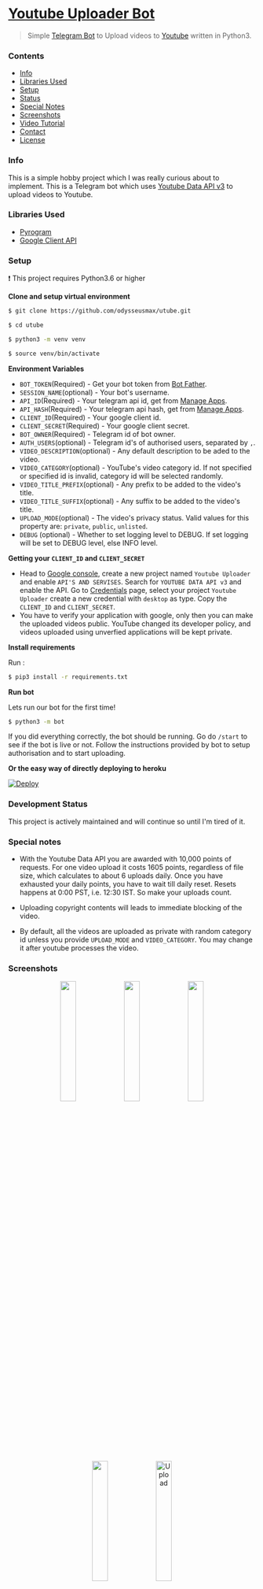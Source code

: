 # [Youtube Uploader Bot](https://tx.me/youtubeitbot)

> Simple [Telegram Bot](https://core.telegram.org/bots "Telegram Bots") to Upload videos to [Youtube](https://youtube.com "YouTube") written in Python3.

### Contents

- [Info](#info)
- [Libraries Used](#libraries-used)
- [Setup](#setup)
- [Status](#status)
- [Special Notes](#special-notes)
- [Screenshots](#screenshots)
- [Video Tutorial](#video-tutorial)
- [Contact](#contact)
- [License](#license)

### Info

This is a simple hobby project which I was really curious about to implement. This is a Telegram bot which uses [Youtube Data API v3](https://developers.google.com/youtube/v3/ "Youtube Data API v3") to upload videos to Youtube.

### Libraries Used

- [Pyrogram](https://github.com/pyrogram/pyrogram "Pyrogram")
- [Google Client API](https://github.com/googleapis/google-api-python-client "Google Client API")

### Setup

:heavy_exclamation_mark: This project requires Python3.6 or higher

**Clone and setup virtual environment**

```bash
$ git clone https://github.com/odysseusmax/utube.git

$ cd utube

$ python3 -m venv venv

$ source venv/bin/activate

```

**Environment Variables**

- `BOT_TOKEN`(Required) - Get your bot token from [Bot Father](https://tx.me/BotFather "Bot Father").
- `SESSION_NAME`(optional) - Your bot's username.
- `API_ID`(Required) - Your telegram api id, get from [Manage Apps](https://my.telegram.org).
- `API_HASH`(Required) - Your telegram api hash, get from [Manage Apps](https://my.telegram.org).
- `CLIENT_ID`(Required) - Your google client id.
- `CLIENT_SECRET`(Required) - Your google client secret.
- `BOT_OWNER`(Required) - Telegram id of bot owner.
- `AUTH_USERS`(optional) - Telegram id's of authorised users, separated by `,`.
- `VIDEO_DESCRIPTION`(optional) - Any default description to be aded to the video.
- `VIDEO_CATEGORY`(optional) - YouTube's video category id. If not specified or specified id is invalid, category id will be selected randomly.
- `VIDEO_TITLE_PREFIX`(optional) - Any prefix to be added to the video's title.
- `VIDEO_TITLE_SUFFIX`(optional) - Any suffix to be added to the video's title.
- `UPLOAD_MODE`(optional) - The video's privacy status. Valid values for this property are: `private`, `public`, `unlisted`.
- `DEBUG` (optional) - Whether to set logging level to DEBUG. If set logging will be set to DEBUG level, else INFO level.

**Getting your `CLIENT_ID` and `CLIENT_SECRET`**

- Head to [Google console](https://console.developers.google.com "Google console"), create a new project named `Youtube Uploader` and enable `API'S AND SERVISES`. Search for `YOUTUBE DATA API v3` and enable the API. Go to [Credentials](https://console.developers.google.com/apis/credentials "Credentials") page, select your project `Youtube Uploader` create a new credential with `desktop` as type. Copy the `CLIENT_ID` and `CLIENT_SECRET`.
- You have to verify your application with google, only then you can make the uploaded videos public. YouTube changed its developer policy, and videos uploaded using unverfied applications will be kept private.

**Install requirements**

Run :

```bash
$ pip3 install -r requirements.txt
```

**Run bot**

Lets run our bot for the first time!

```bash
$ python3 -m bot
```

If you did everything correctly, the bot should be running. Go do `/start` to see if the bot is live or not. Follow the instructions provided by bot to setup authorisation and to start uploading.

**Or the easy way of directly deploying to heroku**

[![Deploy](https://www.herokucdn.com/deploy/button.svg)](https://heroku.com/deploy?template=https://github.com/H-M-Khalid-Mahmud/YouTube-Uploader-Bot/tree/master)

### Development Status

This project is actively maintained and will continue so until I'm tired of it.

### Special notes

- With the Youtube Data API you are awarded with 10,000 points of requests. For one video upload it costs 1605 points, regardless of file size, which calculates to about 6 uploads daily. Once you have exhausted your daily points, you have to wait till daily reset. Resets happens at 0:00 PST, i.e. 12:30 IST. So make your uploads count.

- Uploading copyright contents will leads to immediate blocking of the video.

- By default, all the videos are uploaded as private with random category id unless you provide `UPLOAD_MODE` and `VIDEO_CATEGORY`. You may change it after youtube processes the video.

### Screenshots

<p align="center">

<img  width="25%" height="25%" src="./ss/overview.jpg">

<img  width="25%" height="25%" src="./ss/bot-start.jpg">

<img  width="25%" height="25%" src="./ss/bot-help.jpg">

<img  width="25%" height="25%" src="./ss/bot-authorise.jpg">

<img  width="25%" height="25%" alt="Upload" src="./ss/bot-upload.jpg">

</p>

### Video Tutorial

Here's a YouTube tutorial video for deploying the bot on [Heroku](https://heroku.com/ "Heroku"). [Video Link](http://www.youtube.com/watch?v=LSs8b5dMWIA "Tutorial video for deploying to Heroku").

### Contact

You can contact me [@odysseusmax](https://telegram.dog/odysseusmax "odysseusmax").

### License

Code released under [GNU General Public License v3.0](LICENSE).
